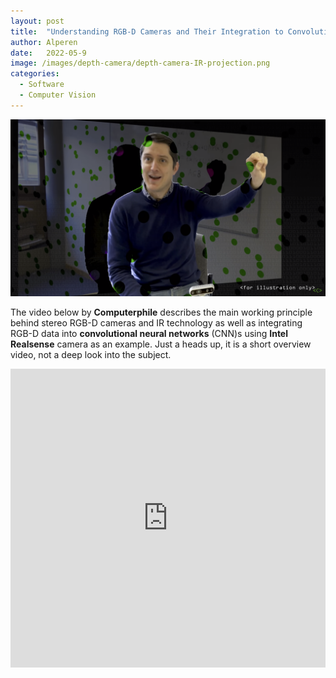 ```yaml
---
layout: post
title:  "Understanding RGB-D Cameras and Their Integration to Convolutional Neural Networks"
author: Alperen
date:   2022-05-9
image: /images/depth-camera/depth-camera-IR-projection.png
categories:
  - Software
  - Computer Vision
---
```


![depth-camera-IR-projection](/images/depth-camera/depth-camera-IR-projection.png)

The video below by **Computerphile** describes the main working principle behind stereo RGB-D cameras and IR technology as well as integrating RGB-D data into **convolutional neural networks** (CNN)s using **Intel Realsense** camera as an example. Just a heads up, it is a short overview video, not a deep look into the subject.


<iframe width="100%" height="478" src="https://www.youtube.com/embed/bRkUGqsz6SI" frameborder="0" allowfullscreen></iframe>
<br />

<center> 
  <script type='text/javascript' src='https://storage.ko-fi.com/cdn/widget/Widget_2.js'></script><script type='text/javascript' style="text-align:center">kofiwidget2.init('Buy Me a Coffee', '#e08428', 'V7V3IDOGW');kofiwidget2.draw();</script> 
</center>

